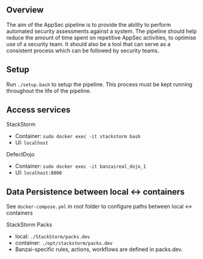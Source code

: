 ## Overview

The aim of the AppSec pipeline is to provide the ability to perform automated security assessments against a system. The pipeline should help reduce the amount of time spent on repetitive AppSec activities, to optimise use of a security team. It should also be a tool that can serve as a consistent process which can be followed by security teams.

## Setup

Run `./setup.bash` to setup the pipeline. This process must be kept running throughout the life of the pipeline.

## Access services

StackStorm
* Container: `sudo docker exec -it stackstorm bash`
* UI: `localhost`

DefectDojo
* Container: `sudo docker exec -it banzaireal_dojo_1`
* UI: `localhost:8000`

## Data Persistence between local <-> containers

See `docker-compose.yml` in root folder to configure paths between local <-> containers

StackStorm Packs
* local: `./StackStorm/packs.dev`
* container: `./opt/stackstorm/packs.dev`
* Banzai-specific rules, actions, workflows are defined in packs.dev.
